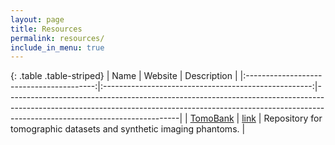 ```yaml
---
layout: page
title: Resources
permalink: resources/
include_in_menu: true
---
```


{: .table .table-striped}
|                   Name                   |                        Website                       | Description                                                                                                                                                                                           |
|:----------------------------------------:|:----------------------------------------------------:|-------------------------------------------------------------------------------------------------------------------------------------------------------------------------------------------------------|
|     [TomoBank](/software/astra/)    |         [link](https://tomobank.readthedocs.io)        | Repository for tomographic datasets and synthetic imaging phantoms.                                                                                         |
